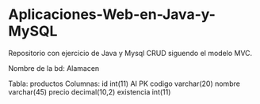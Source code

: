 # Aplicaciones-Web-en-Java-y-MySQL

Repositorio con ejercicio de Java y Mysql CRUD siguendo el modelo MVC.

Nombre de la bd: Alamacen

Tabla: productos
Columnas:
id int(11) AI PK 
codigo varchar(20) 
nombre varchar(45) 
precio decimal(10,2) 
existencia int(11)
